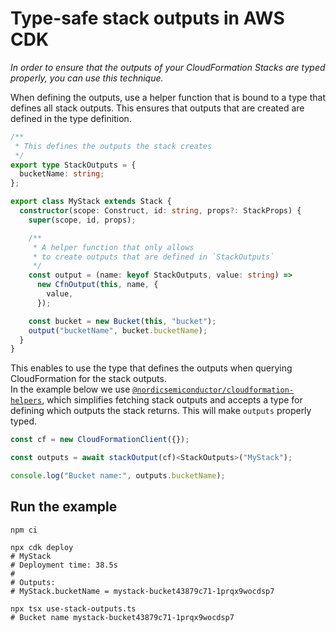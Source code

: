 # Type-safe stack outputs in AWS CDK

_In order to ensure that the outputs of your CloudFormation Stacks are typed
properly, you can use this technique._

When defining the outputs, use a helper function that is bound to a type that
defines all stack outputs. This ensures that outputs that are created are
defined in the type definition.

```typescript
/**
 * This defines the outputs the stack creates
 */
export type StackOutputs = {
  bucketName: string;
};

export class MyStack extends Stack {
  constructor(scope: Construct, id: string, props?: StackProps) {
    super(scope, id, props);

    /**
     * A helper function that only allows
     * to create outputs that are defined in `StackOutputs`
     */
    const output = (name: keyof StackOutputs, value: string) =>
      new CfnOutput(this, name, {
        value,
      });

    const bucket = new Bucket(this, "bucket");
    output("bucketName", bucket.bucketName);
  }
}
```

This enables to use the type that defines the outputs when querying
CloudFormation for the stack outputs.  
In the example below we use
[`@nordicsemiconductor/cloudformation-helpers`](https://www.npmjs.com/package/@nordicsemiconductor/cloudformation-helpers),
which simplifies fetching stack outputs and accepts a type for defining which
outputs the stack returns. This will make `outputs` properly typed.

```typescript
const cf = new CloudFormationClient({});

const outputs = await stackOutput(cf)<StackOutputs>("MyStack");

console.log("Bucket name:", outputs.bucketName);
```

## Run the example

    npm ci

    npx cdk deploy
    # MyStack
    # Deployment time: 38.5s
    #
    # Outputs:
    # MyStack.bucketName = mystack-bucket43879c71-1prqx9wocdsp7

    npx tsx use-stack-outputs.ts
    # Bucket name mystack-bucket43879c71-1prqx9wocdsp7
